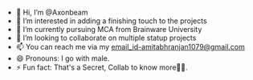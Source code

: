 - 👋 Hi, I’m @Axonbeam
- 👀 I’m interested in adding a finishing touch to the projects
- 🌱 I’m currently pursuing MCA from Brainware University
- 💞️ I’m looking to collaborate on multiple statup projects 
- 📫 You can reach me via my email_id-amitabhranjan1079@gmail.com
- 😄 Pronouns: I go with male.
- ⚡ Fun fact: That's a Secret, Collab to know more👍🏼.

<!---
Axonbeam/Axonbeam is a ✨ special ✨ repository because its `README.md` (this file) appears on your GitHub profile.
You can click the Preview link to take a look at your changes.
--->
